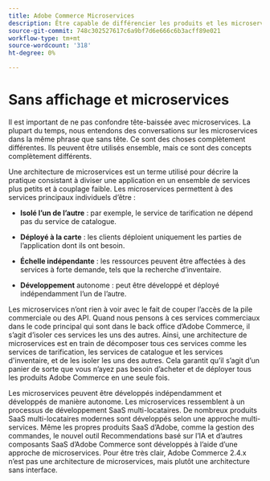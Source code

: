 ```yaml
---
title: Adobe Commerce Microservices
description: Être capable de différencier les produits et les microservices en ce qui concerne Adobe Commerce.
source-git-commit: 748c302527617c6a9bf7d6e666c6b3acff89e021
workflow-type: tm+mt
source-wordcount: '318'
ht-degree: 0%

---
```



# Sans affichage et microservices

Il est important de ne pas confondre tête-baissée avec microservices. La plupart du temps, nous entendons des conversations sur les microservices dans la même phrase que sans tête. Ce sont des choses complètement différentes. Ils peuvent être utilisés ensemble, mais ce sont des concepts complètement différents.

Une architecture de microservices est un terme utilisé pour décrire la pratique consistant à diviser une application en un ensemble de services plus petits et à couplage faible. Les microservices permettent à des services principaux individuels d’être :

- **Isolé l’un de l’autre** : par exemple, le service de tarification ne dépend pas du service de catalogue.

- **Déployé à la carte** : les clients déploient uniquement les parties de l’application dont ils ont besoin.

- **Échelle indépendante** : les ressources peuvent être affectées à des services à forte demande, tels que la recherche d’inventaire.

- **Développement** autonome : peut être développé et déployé indépendamment l’un de l’autre.

Les microservices n’ont rien à voir avec le fait de couper l’accès de la pile commerciale ou des API. Quand nous pensons à ces services commerciaux dans le code principal qui sont dans le back office d’Adobe Commerce, il s’agit d’isoler ces services les uns des autres. Ainsi, une architecture de microservices est en train de décomposer tous ces services comme les services de tarification, les services de catalogue et les services d&#39;inventaire, et de les isoler les uns des autres. Cela garantit qu’il s’agit d’un panier de sorte que vous n’ayez pas besoin d’acheter et de déployer tous les produits Adobe Commerce en une seule fois.

Les microservices peuvent être développés indépendamment et développés de manière autonome. Les microservices ressemblent à un processus de développement SaaS multi-locataires. De nombreux produits SaaS multi-locataires modernes sont développés selon une approche multi-services. Même les propres produits SaaS d’Adobe, comme la gestion des commandes, le nouvel outil Recommendations basé sur l’IA et d’autres composants SaaS d’Adobe Commerce sont développés à l’aide d’une approche de microservices. Pour être très clair, Adobe Commerce 2.4.x n’est pas une architecture de microservices, mais plutôt une architecture sans interface.
